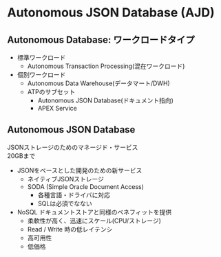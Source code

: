 # Autonomous JSON Database (AJD)

## Autonomous Database: ワークロードタイプ
- 標準ワークロード
  + Autonomous Transaction Processing(混在ワークロード)
- 個別ワークロード
  + Autonomous Data Warehouse(データマート/DWH)
  + ATPのサブセット
    * Autonomous JSON Database(ドキュメント指向)
    * APEX Service

## Autonomous JSON Database
JSONストレージのためのマネージド・サービス  
20GBまで
- JSONをベースとした開発のための新サービス
  + ネイティブJSONストレージ
  + SODA (Simple Oracle Document Access)
    * 各種言語・ドライバに対応
    * SQLは必須でなない
- NoSQL ドキュメントストアと同様のベネフィットを提供
  + 柔軟性が高く、迅速にスケール(CPU/ストレージ)
  + Read / Write 時の低レイテンシ
  + 高可用性
  + 低価格

